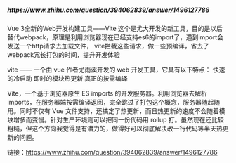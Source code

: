 ##### https://www.zhihu.com/question/394062839/answer/1496127786
Vue 3全新的Web开发构建工具——Vite
这个是尤大开发的新工具，目的是以后替代webpack，原理是利用浏览器现在已经支持es6的import了，遇到import会发送一个http请求去加载文件，
vite拦截这些请求，做一些预编译，省去了webpack冗长打包的时间，提升开发体验

vite —— 一个由 vue 作者尤雨溪开发的 web 开发工具，它具有以下特点：
快速的冷启动
即时的模块热更新
真正的按需编译


Vite，一个基于浏览器原生 ES imports 的开发服务器。利用浏览器去解析 imports，在服务器端按需编译返回，完全跳过了打包这个概念，服务器随起随用。同时不仅有 Vue 文件支持，还搞定了热更新，而且热更新的速度不会随着模块增多而变慢。针对生产环境则可以把同一份代码用 rollup 打。虽然现在还比较粗糙，但这个方向我觉得是有潜力的，做得好可以彻底解决改一行代码等半天热更新的问题。

链接：https://www.zhihu.com/question/394062839/answer/1496127786